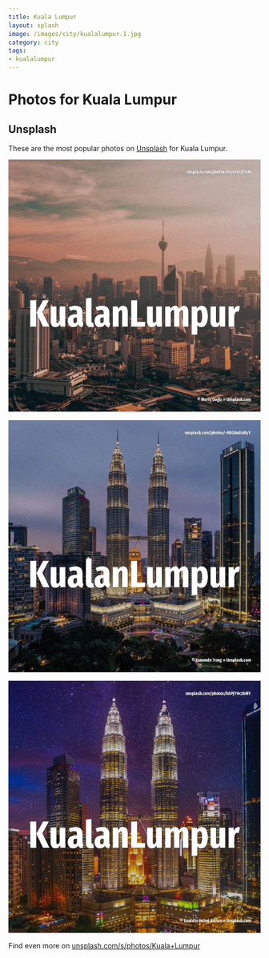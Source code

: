 ```yaml
---
title: Kuala Lumpur
layout: splash
image: /images/city/kualalumpur.1.jpg
category: city
tags:
- kualalumpur
---
```

# Photos for Kuala Lumpur

## Unsplash

These are the most popular photos on [Unsplash](https://unsplash.com) for Kuala Lumpur.

![Kuala Lumpur](/images/city/kualalumpur.1.jpg)

![Kuala Lumpur](/images/city/kualalumpur.2.jpg)

![Kuala Lumpur](/images/city/kualalumpur.3.jpg)

Find even more on [unsplash.com/s/photos/Kuala+Lumpur](https://unsplash.com/s/photos/Kuala+Lumpur)
